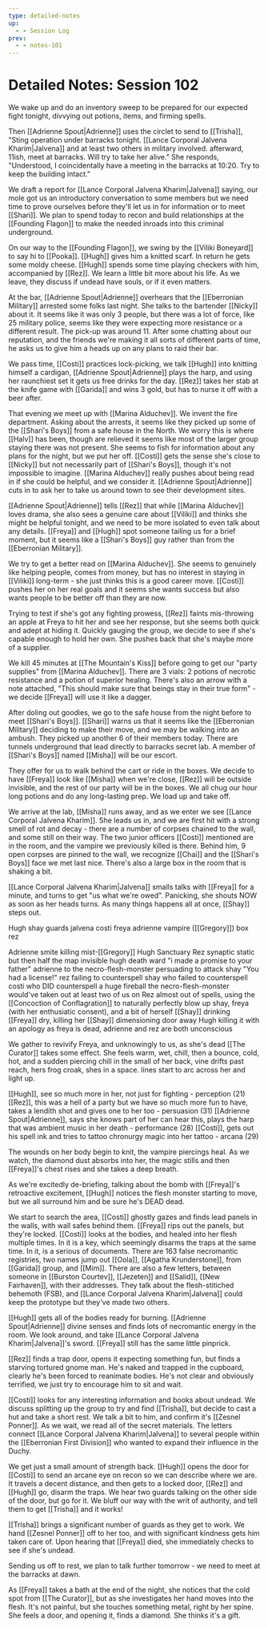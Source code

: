 ```yaml
---
type: detailed-notes
up:
  - - Session Log
prev:
  - - notes-101
---
```

# Detailed Notes: Session 102

We wake up and do an inventory sweep to be prepared for our expected fight tonight, divvying out potions, items, and firming spells. 

Then [[Adrienne Spout|Adrienne]] uses the circlet to send to [[Trisha]], "Sting operation under barracks tonight. [[Lance Corporal Jalvena Kharim|Jalvena]] and at least two others in military involved. afterward, 11ish, meet at barracks. Will try to take her alive." She responds, "Understood, I coincidentally have a meeting in the barracks at 10:20. Try to keep the building intact."

 We draft a report for [[Lance Corporal Jalvena Kharim|Jalvena]] saying, our mole got us an introductory conversation to some members but we need time to prove ourselves before they'll let us in for information or to meet [[Shari]]. We plan to spend today to recon and build relationships at the [[Founding Flagon]] to make the needed inroads into this criminal underground. 

On our way to the [[Founding Flagon]], we swing by the [[Viliki Boneyard]] to say hi to [[Pooka]]. [[Hugh]] gives him a knitted scarf. In return he gets some moldy cheese. [[Hugh]] spends some time playing checkers with him, accompanied by [[Rez]]. We learn a little bit more about his life. As we leave, they discuss if undead have souls, or if it even matters. 

At the bar, [[Adrienne Spout|Adrienne]] overhears that the [[Eberronian Military]] arrested some folks last night. She talks to the bartender [[Nicky]] about it. It seems like it was only 3 people, but there was a lot of force, like 25 military police, seems like they were expecting more resistance or a different result. The pick-up was around 11. After some chatting about our reputation, and the friends we're making it all sorts of different parts of time, he asks us to give him a heads up on any plans to raid their bar.

We pass time, [[Costi]] practices lock-picking, we talk [[Hugh]] into knitting himself a cardigan, [[Adrienne Spout|Adrienne]] plays the harp, and using her raunchiest set it gets us free drinks for the day. [[Rez]] takes her stab at the knife game with [[Garida]] and wins 3 gold, but has to nurse it off with a beer after. 

That evening we meet up with [[Marina Alduchev]]. We invent the fire department. Asking about the arrests, it seems like they picked up some of the [[Shari's Boys]] from a safe house in the North. We worry this is where [[Halv]] has been, though are relieved it seems like most of the larger group staying there was not present. She seems to fish for information about any plans for the night, but we put her off. [[Costi]] gets the sense she's close to [[Nicky]] but not necessarily part of [[Shari's Boys]], though it's not impossible to imagine. [[Marina Alduchev]] really pushes about being read in if she could be helpful, and we consider it. [[Adrienne Spout|Adrienne]] cuts in to ask her to take us around town to see their development sites. 

[[Adrienne Spout|Adrienne]] tells [[Rez]] that while [[Marina Alduchev]] loves drama, she also sees a genuine care about [[Viliki]] and thinks she might be helpful tonight, and we need to be more isolated to even talk about any details. [[Freya]] and [[Hugh]] spot someone tailing us for a brief moment, but it seems like a [[Shari's Boys]] guy rather than from the [[Eberronian Military]]. 

We try to get a better read on [[Marina Alduchev]]. She seems to genuinely like helping people, comes from money, but has no interest in staying in [[Viliki]] long-term - she just thinks this is a good career move. [[Costi]] pushes her on her real goals and it seems she wants success but also wants people to be better off than they are now. 

Trying to test if she's got any fighting prowess, [[Rez]] faints mis-throwing an apple at Freya to hit her and see her response, but she seems both quick and adept at hiding it. Quickly gauging the group, we decide to see if she's capable enough to hold her own. She pushes back that she's maybe more of a supplier. 

We kill 45 minutes at [[The Mountain's Kiss]] before going to get our "party supplies" from [[Marina Alduchev]]. There are 3 vials: 2 potions of necrotic resistance and a potion of superior healing. There's also an arrow with a note attached, "This should make sure that beings stay in their true form" - we decide [[Freya]] will use it like a dagger. 

After doling out goodies, we go to the safe house from the night before to meet [[Shari's Boys]]. [[Shari]] warns us that it seems like the [[Eberronian Military]] deciding to make their move, and we may be walking into an ambush. They picked up another 6 of their members today. There are tunnels underground that lead directly to barracks secret lab. A member of [[Shari's Boys]] named [[Misha]] will be our escort. 

They offer for us to walk behind the cart or ride in the boxes. We decide to have [[Freya]] look like [[Misha]] when we're close, [[Rez]] will be outside invisible, and the rest of our party will be in the boxes. We all chug our hour long potions and do any long-lasting prep. We load up and take off.

We arrive at the lab, [[Misha]] runs away, and as we enter we see [[Lance Corporal Jalvena Kharim]]. She leads us in, and we are first hit with a strong smell of rot and decay - there are a number of corpses chained to the wall, and some still on their way. The two junior officers [[Costi]] mentioned are in the room, and the vampire we previously killed is there. Behind him, 9 open corpses are pinned to the wall, we recognize [[Chai]] and the [[Shari's Boys]] face we met last nice. There's also a large box in the room that is shaking a bit. 

[[Lance Corporal Jalvena Kharim|Jalvena]] smalls talks with [[Freya]] for a minute, and turns to get "us what we're owed". Panicking, she shouts NOW as soon as her heads turns. As many things happens all at once, [[Shay]] steps out. 

Hugh
shay
guards
jalvena
costi
freya
adrienne
vampire ([[Gregory]])
box
rez

Adrienne smite killing mist-[[Gregory]]
Hugh Sanctuary
Rez synaptic static but then half the map invisible 
hugh death ward "i made a promise to your father"
adrienne to the necro-flesh-monster persuading to attack shay "You had a license!"
rez failing to counterspell shay who failed to counterspell costi who DID counterspell a huge fireball the necro-flesh-monster would've taken out at least two of us on
Rez almost out of spells, using the [[Concoction of Conflagration]] to naturally perfectly blow up shay, freya (with her enthusiatic consent), and a bit of herself
[[Shay]] drinking [[Freya]] dry, killing her
[[Shay]] dimensioning door away
Hugh killing it with an apology as freya is dead, adrienne and rez are both unconscious 

We gather to revivify Freya, and unknowingly to us, as she's dead [[The Curator]] takes some effect. She feels warm, wet, chill, then a bounce, cold, hot, and a sudden piercing chill in the small of her back, vine drifts past reach, hers frog croak, shes in a space. lines start to arc across her and light up. 

[[Hugh]],  see so much more in her, not just for fighting - perception (21)
[[Rez]], this was a hell of a party but we have so much more fun to have, takes a lendith shot and gives one to her too - persuasion (31)
[[Adrienne Spout|Adrienne]], says she knows part of her can hear this, plays the harp that was ambient music in her death - performance (28)
[[Costi]], gets out his spell ink and tries to tattoo chronurgy magic into her tattoo - arcana (29)

The wounds on her body begin to knit, the vampire piercings heal. As we watch, the diamond dust absorbs into her, the magic stills and then [[Freya]]'s chest rises and she takes a deep breath.

As we're excitedly de-briefing, talking about the bomb with [[Freya]]'s retroactive excitement, [[Hugh]] notices the flesh monster starting to move, but we all surround him and be sure he's DEAD dead. 

We start to search the area, [[Costi]] ghostly gazes and finds lead panels in the walls, with wall safes behind them. [[Freya]] rips out the panels, but they're locked. [[Costi]] looks at the bodies, and healed into her flesh multiple times. In it is a key, which seemingly disarms the traps at the same time. In it, is a serious of documents. There are 163 false necromantic registries, two names jump out [[Oola]], [[Agatha Krunderstone]], from [[Garida]] group, and [[Mim]]. There are also a few letters, between someone in [[Burston Courtev]], [[Jezeten]] and [[Salid]], [[New Fairhaven]], with their addresses. They talk about the flesh-stitiched behemoth (FSB), and [[Lance Corporal Jalvena Kharim|Jalvena]] could keep the prototype but they've made two others. 

[[Hugh]] gets all of the bodies ready for burning. [[Adrienne Spout|Adrienne]] divine senses and finds lots of necromantic energy in the room. We look around, and take [[Lance Corporal Jalvena Kharim|Jalvena]]'s sword. [[Freya]] still has the same little pinprick. 

[[Rez]] finds a trap door, opens it expecting something fun, but finds a starving tortured gnome man. He's naked and trapped in the cupboard, clearly he's been forced to reanimate bodies. He's not clear and obviously terrified, we just try to encourage him to sit and wait. 

[[Costi]] looks for any interesting information and books about undead. We discuss splitting up the group to try and find [[Trisha]], but decide to cast a hut and take a short rest. We talk a bit to him, and confirm it's [[Zesnel Ponner]]. As we wait, we read all of the secret materials. The letters connect [[Lance Corporal Jalvena Kharim|Jalvena]] to several people within the [[Eberronian First Division]] who wanted to expand their influence in the Duchy. 

We get just a small amount of strength back. [[Hugh]] opens the door for [[Costi]] to send an arcane eye on recon so we can describe where we are. It travels a decent distance, and then gets to a locked door, [[Rez]] and [[Hugh]] go, disarm the traps. We hear two guards talking on the other side of the door, but go for it. We bluff our way with the writ of authority, and tell them to get [[Trisha]] and it works! 

[[Trisha]] brings a significant number of guards as they get to work. We hand [[Zesnel Ponner]] off to her too, and with significant kindness gets him taken care of. Upon hearing that [[Freya]] died, she immediately checks to see if she's undead. 

Sending us off to rest, we plan to talk further tomorrow - we need to meet at the barracks at dawn. 

As [[Freya]] takes a bath at the end of the night, she notices that the cold spot from [[The Curator]], but as she investigates her hand moves into the flesh. It's not painful, but she touches something metal, right by her spine. She feels a door, and opening it, finds a diamond. She thinks it's a gift. 






